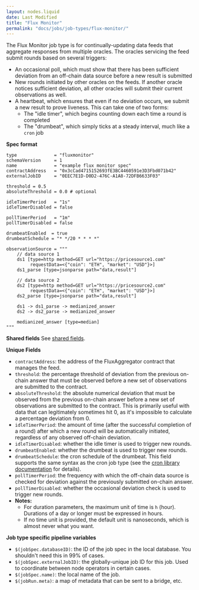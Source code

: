 ```yaml
---
layout: nodes.liquid
date: Last Modified
title: "Flux Monitor"
permalink: "docs/jobs/job-types/flux-monitor/"
---
```


The Flux Monitor job type is for continually-updating data feeds that aggregate responses from multiple oracles. The oracles servicing the feed submit rounds based on several triggers:

- An occasional poll, which must show that there has been sufficient deviation from an off-chain data source before a new result is submitted
- New rounds initiated by other oracles on the feeds. If another oracle notices sufficient deviation, all other oracles will submit their current observations as well.
- A heartbeat, which ensures that even if no deviation occurs, we submit a new result to prove liveness. This can take one of two forms:
    - The "idle timer", which begins counting down each time a round is completed
    - The "drumbeat", which simply ticks at a steady interval, much like a `cron` job

**Spec format**

```jpv2
type              = "fluxmonitor"
schemaVersion     = 1
name              = "example flux monitor spec"
contractAddress   = "0x3cCad4715152693fE3BC4460591e3D3Fbd071b42"
externalJobID     = "0EEC7E1D-D0D2-476C-A1A8-72DFB6633F03"

threshold = 0.5
absoluteThreshold = 0.0 # optional

idleTimerPeriod   = "1s"
idleTimerDisabled = false

pollTimerPeriod   = "1m"
pollTimerDisabled = false

drumbeatEnabled  = true
drumbeatSchedule = "* */20 * * * *"

observationSource = """
    // data source 1
    ds1 [type=http method=GET url="https://pricesource1.com"
         requestData=<{"coin": "ETH", "market": "USD"}>]
    ds1_parse [type=jsonparse path="data,result"]

    // data source 2
    ds2 [type=http method=GET url="https://pricesource2.com"
         requestData=<{"coin": "ETH", "market": "USD"}>]
    ds2_parse [type=jsonparse path="data,result"]

    ds1 -> ds1_parse -> medianized_answer
    ds2 -> ds2_parse -> medianized_answer

    medianized_answer [type=median]
"""
```

**Shared fields**
See [shared fields](/docs/jobs/#shared-fields).

**Unique Fields**

- `contractAddress`: the address of the FluxAggregator contract that manages the feed.
- `threshold`: the percentage threshold of deviation from the previous on-chain answer that must be observed before a new set of observations are submitted to the contract.
- `absoluteThreshold`: the absolute numerical deviation that must be observed from the previous on-chain answer before a new set of observations are submitted to the contract. This is primarily useful with data that can legitimately sometimes hit 0, as it's impossible to calculate a percentage deviation from 0.
- `idleTimerPeriod`: the amount of time (after the successful completion of a round) after which a new round will be automatically initiated, regardless of any observed off-chain deviation.
- `idleTimerDisabled`: whether the idle timer is used to trigger new rounds.
- `drumbeatEnabled`: whether the drumbeat is used to trigger new rounds.
- `drumbeatSchedule`: the cron schedule of the drumbeat. This field supports the same syntax as the cron job type (see the [cron library documentation](https://pkg.go.dev/github.com/robfig/cron?utm_source=godoc) for details).
- `pollTimerPeriod`: the frequency with which the off-chain data source is checked for deviation against the previously submitted on-chain answer.
- `pollTimerDisabled`: whether the occasional deviation check is used to trigger new rounds.
- **Notes:**
    - For duration parameters, the maximum unit of time is `h` (hour). Durations of a day or longer must be expressed in hours.
    - If no time unit is provided, the default unit is nanoseconds, which is almost never what you want.

**Job type specific pipeline variables**

- `$(jobSpec.databaseID)`: the ID of the job spec in the local database. You shouldn't need this in 99% of cases.
- `$(jobSpec.externalJobID)`: the globally-unique job ID for this job. Used to coordinate between node operators in certain cases.
- `$(jobSpec.name)`: the local name of the job.
- `$(jobRun.meta)`: a map of metadata that can be sent to a bridge, etc.
